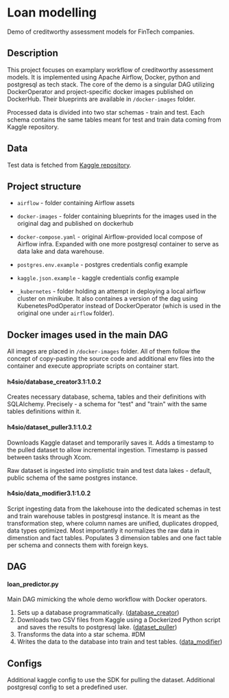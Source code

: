 # Loan modelling
Demo of creditworthy assessment models for FinTech companies.

## Description
This project focuses on examplary workflow of creditworthy assessment models. It is implemented using Apache Airflow, Docker, python and postgresql as tech stack. The core of the demo is a singular DAG utilizing DockerOperator and project-specific docker images published on DockerHub. Their blueprints are available in `/docker-images` folder.

Processed data is divided into two star schemas - train and test. Each schema contains the same tables meant for test and train data coming from Kaggle repository. 

## Data
Test data is fetched from [Kaggle repository](https://www.kaggle.com/datasets/vikasukani/loan-eligible-dataset). 

## Project structure
- `airflow` - folder containing Airflow assets
- `docker-images` - folder containing blueprints for the images used in the original dag and published on dockerhub
- `docker-compose.yaml` - original Airflow-provided local compose of Airflow infra. Expanded with one more postgresql container to serve as data lake and data warehouse.

- `postgres.env.example` - postgres credentials config example
- `kaggle.json.example` - kaggle credentials config example
- `_kubernetes` - folder holding an attempt in deploying a local airflow cluster on minikube. It also containes a version of the dag using KubenetesPodOperator instead of DockerOperator (which is used in the original one under `airflow` folder).

## Docker images used in the main DAG
All images are placed in `/docker-images` folder. All of them follow the concept of copy-pasting the source code and additional env files into the container and execute appropriate scripts on container start.

#### h4sio/database_creator3.1:1.0.2
Creates necessary database, schema, tables and their definitions with SQLAlchemy. Precisely - a schema for "test" and "train" with the same tables definitions within it.

#### h4sio/dataset_puller3.1:1.0.2
Downloads Kaggle dataset and temporarily saves it. Adds a timestamp to the pulled dataset to allow incremental ingestion. Timestamp is passed between tasks through Xcom.

Raw dataset is ingested into simplistic train and test data lakes - default, public schema of the same postgres instance. 

#### h4sio/data_modifier3.1:1.0.2
Script ingesting data from the lakehouse into the dedicated schemas in test and train warehouse tables in postgresql instance. It is meant as the transformation step, where column names are unified, duplicates dropped, data types optimized. Most importantly it normalizes the raw data in dimenstion and fact tables. Populates 3 dimension tables and one fact table per schema and connects them with foreign keys. 

## DAG
#### loan_predictor.py
Main DAG mimicking the whole demo workflow with Docker operators. 
1. Sets up a database programmatically. ([database_creator](#database_creator))
2. Downloads two CSV files from Kaggle using a Dockerized Python script and saves the results to postgresql lake. ([dataset_puller](#dataset_puller))
3. Transforms the data into a star schema. #DM
4. Writes the data to the database into train and test tables. ([data_modifier](#data_modifier))

## Configs
Additional kaggle config to use the SDK for pulling the dataset.
Additional postgresql config to set a predefined user.
